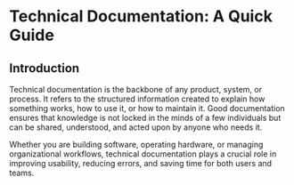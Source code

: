 # Technical Documentation: A Quick Guide

## Introduction

Technical documentation is the backbone of any product, system, or process. It refers to the structured information created to explain how something works, how to use it, or how to maintain it. Good documentation ensures that knowledge is not locked in the minds of a few individuals but can be shared, understood, and acted upon by anyone who needs it.

Whether you are building software, operating hardware, or managing organizational workflows, technical documentation plays a crucial role in improving usability, reducing errors, and saving time for both users and teams.


